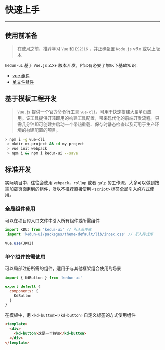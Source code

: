 
# 快速上手

----

## 使用前准备

> 在使用之前，推荐学习 `Vue` 和 `ES2016` ，并正确配置 `Node.js` v6.x 或以上版本

`kedun-ui` 基于 `Vue.js` 2.x+ 版本开发，所以有必要了解以下基础知识：
- [vue 组件](https://cn.vuejs.org/v2/guide/components.htm 'Vue 组件')
- [单文件组件](https://cn.vuejs.org/v2/guide/single-file-components.html '单文件组件')

## 基于模板工程开发

> `Vue.js` 提供一个官方命令行工具 `vue-cli`，可用于快速搭建大型单页应用。该工具提供开箱即用的构建工具配置，带来现代化的前端开发流程。只需几分钟即可创建并启动一个带热重载、保存时静态检查以及可用于生产环境的构建配置的项目。

```bash
> npm i -g vue-cli
 > mkdir my-project && cd my-project
 > vue init webpack
 > npm i && npm i kedun-ui --save
```

## 标准开发

实际项目中，往往会使用 `webpack`，`rollup` 或者 `gulp` 的工作流，大多可以做到按需加载页面用到的组件，所以不推荐直接使用 `<script>` 标签全局引入的方式使用。

### 全局组件使用

可以在项目的入口文件中引入所有组件或所需组件

```js
import KDUI from 'kedun-ui' // 引入组件库
 import 'kedun-ui/packages/theme-default/lib/index.css' // 引入样式库

Vue.use(JKUI)
```

### 单个组件按需使用

可以局部注册所需的组件，适用于与其他框架组合使用的场景

```js
import { KdButton } from 'kedun-ui'

export default {
  components: {
    KdButton
  }
}
```

在模板中，用 `<kd-button></kd-button>` 自定义标签的方式使用组件

```html
<template>
  <div>
    <kd-button>这是一个按钮</kd-button>
  </div>
</template>
```


